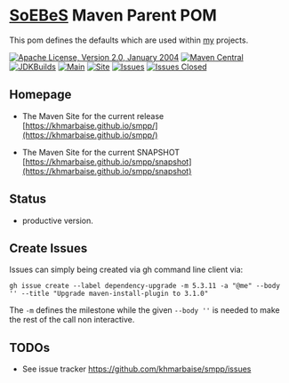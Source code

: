 [SoEBeS](https://www.soebes.de) Maven Parent POM
=======================

This pom defines the defaults which are used within [my](https://www.soebes.com) projects.

[![Apache License, Version 2.0, January 2004](https://img.shields.io/github/license/khmarbaise/smpp.svg?label=License)](https://www.apache.org/licenses/)
[![Maven Central](https://img.shields.io/maven-central/v/com.soebes.smpp/smpp.svg?label=Maven%20Central)](https://search.maven.org/#search%7Cga%7C1%7Ccom.soebes.smpp)
[![JDKBuilds](https://github.com/khmarbaise/smpp/workflows/JDKBuilds/badge.svg)][jdkbuilds]
[![Main](https://github.com/khmarbaise/smpp/workflows/Main/badge.svg)][mainbuilds]
[![Site](https://github.com/khmarbaise/smpp/workflows/SitePublishing/badge.svg)][published-site]
[![Issues](https://img.shields.io/github/issues/khmarbaise/smpp)](https://github.com/khmarbaise/smpp/issues)
[![Issues Closed](https://img.shields.io/github/issues-closed/khmarbaise/smpp)](https://github.com/khmarbaise/smpp/issues?q=is%3Aissue+is%3Aclosed)

Homepage
--------

* The Maven Site for the current release [https://khmarbaise.github.io/smpp/](https://khmarbaise.github.io/smpp/)

* The Maven Site for the current SNAPSHOT [https://khmarbaise.github.io/smpp/snapshot](https://khmarbaise.github.io/smpp/snapshot)

Status
------
 * productive version.

Create Issues
-------------

Issues can simply being created via gh command line client via:
```
gh issue create --label dependency-upgrade -m 5.3.11 -a "@me" --body '' --title "Upgrade maven-install-plugin to 3.1.0"
```
The `-m` defines the milestone while the given `--body ''` is needed to make the rest of the call non interactive.
 
TODOs
-----

 * See issue tracker https://github.com/khmarbaise/smpp/issues

[jdkbuilds]: https://github.com/khmarbaise/smpp/actions?query=workflow%3AJDKBuilds
[mainbuilds]: https://github.com/khmarbaise/smpp/actions?query=workflow%3AMain
[published-site]: https://khmarbaise.github.io/smpp/
